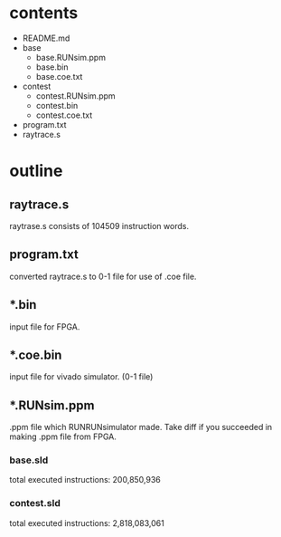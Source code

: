 # contents

- README.md
- base
    - base.RUNsim.ppm
    - base.bin
    - base.coe.txt
- contest
    - contest.RUNsim.ppm
    - contest.bin
    - contest.coe.txt
- program.txt
- raytrace.s

# outline
## raytrace.s
raytrase.s consists of
104509 instruction words.

## program.txt
converted raytrace.s to 0-1 file for use of .coe file.

## \*.bin
input file for FPGA.

## \*.coe.bin
input file for vivado simulator. (0-1 file)

## \*.RUNsim.ppm
.ppm file which RUNRUNsimulator made.
Take diff if you succeeded in making .ppm file from FPGA.

### base.sld
total executed instructions:   200,850,936

### contest.sld
total executed instructions: 2,818,083,061
